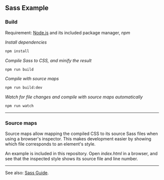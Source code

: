 
## Sass Example

### Build

Requirement: [Node.js](https://nodejs.org/) and its included package manager, *npm*

*Install dependencies*

```sh
npm install
```

*Compile Sass to CSS, and minify the result*

```sh
npm run build
```

*Compile with source maps*

```sh
npm run build:dev
```

*Watch for file changes and compile with source maps automatically*

```sh
npm run watch
```

---

### Source maps

Source maps allow mapping the compiled CSS to its source Sass files when using a browser's inspector. This makes development easier by showing which file corresponds to an element's style.

An example is included in this repository. Open *index.html* in a browser, and see that the inspected style shows its source file and line number.

---

See also: [Sass Guide](https://github.com/eliot-akira/sass-guide).
